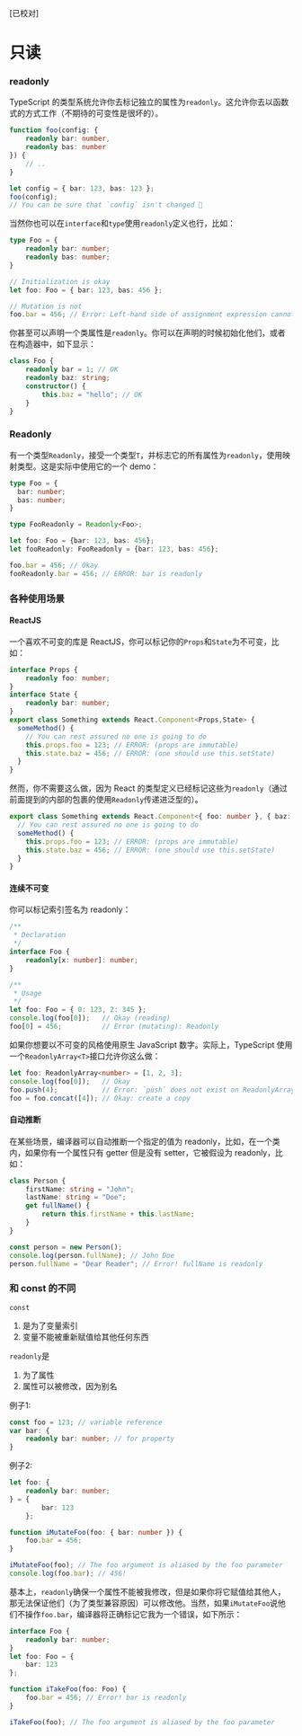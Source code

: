 [已校对]
# 只读

### readonly

TypeScript 的类型系统允许你去标记独立的属性为`readonly`。这允许你去以函数式的方式工作（不期待的可变性是很坏的）。
```ts
function foo(config: {
    readonly bar: number,
    readonly bas: number
}) {
    // ..
}

let config = { bar: 123, bas: 123 };
foo(config);
// You can be sure that `config` isn't changed 🌹
```

当然你也可以在`interface`和`type`使用`readonly`定义也行，比如：
```ts
type Foo = {
    readonly bar: number;
    readonly bas: number;
}

// Initialization is okay
let foo: Foo = { bar: 123, bas: 456 };

// Mutation is not
foo.bar = 456; // Error: Left-hand side of assignment expression cannot be a constant or a read-only property
```
你甚至可以声明一个类属性是`readonly`。你可以在声明的时候初始化他们，或者在构造器中，如下显示：
```ts
class Foo {
    readonly bar = 1; // OK
    readonly baz: string;
    constructor() {
        this.baz = "hello"; // OK
    }
}
```
### Readonly

有一个类型`Readonly`，接受一个类型`T`，并标志它的所有属性为`readonly`，使用映射类型。这是实际中使用它的一个 demo：
```ts
type Foo = {
  bar: number;
  bas: number;
}

type FooReadonly = Readonly<Foo>; 

let foo: Foo = {bar: 123, bas: 456};
let fooReadonly: FooReadonly = {bar: 123, bas: 456};

foo.bar = 456; // Okay
fooReadonly.bar = 456; // ERROR: bar is readonly
```

### 各种使用场景

#### ReactJS

一个喜欢不可变的库是 ReactJS，你可以标记你的`Props`和`State`为不可变，比如：
```ts
interface Props {
    readonly foo: number;
}
interface State {
    readonly bar: number;
}
export class Something extends React.Component<Props,State> {
  someMethod() {
    // You can rest assured no one is going to do
    this.props.foo = 123; // ERROR: (props are immutable)
    this.state.baz = 456; // ERROR: (one should use this.setState)  
  }
}
```

然而，你不需要这么做，因为 React 的类型定义已经标记这些为`readonly`（通过前面提到的内部的包裹的使用`Readonly`传递进泛型的）。

```ts
export class Something extends React.Component<{ foo: number }, { baz: number }> {
  // You can rest assured no one is going to do
  someMethod() {
    this.props.foo = 123; // ERROR: (props are immutable)
    this.state.baz = 456; // ERROR: (one should use this.setState)  
  }
}
```

#### 连续不可变

你可以标记索引签名为 readonly：
```ts
/**
 * Declaration
 */
interface Foo {
    readonly[x: number]: number;
}

/**
 * Usage
 */
let foo: Foo = { 0: 123, 2: 345 };
console.log(foo[0]);   // Okay (reading)
foo[0] = 456;          // Error (mutating): Readonly
```

如果你想要以不可变的风格使用原生 JavaScript 数字。实际上，TypeScript 使用一个`ReadonlyArray<T>`接口允许你这么做：
```ts
let foo: ReadonlyArray<number> = [1, 2, 3];
console.log(foo[0]);   // Okay
foo.push(4);           // Error: `push` does not exist on ReadonlyArray as it mutates the array
foo = foo.concat([4]); // Okay: create a copy
```

#### 自动推断

在某些场景，编译器可以自动推断一个指定的值为 readonly，比如，在一个类内，如果你有一个属性只有 getter 但是没有 setter，它被假设为 readonly，比如：
```ts
class Person {
    firstName: string = "John";
    lastName: string = "Doe";
    get fullName() {
        return this.firstName + this.lastName;
    }
}

const person = new Person();
console.log(person.fullName); // John Doe
person.fullName = "Dear Reader"; // Error! fullName is readonly
```

### 和 const 的不同

`const`

1. 是为了变量索引
2. 变量不能被重新赋值给其他任何东西

`readonly`是

1. 为了属性
2. 属性可以被修改，因为别名

例子1:
```ts
const foo = 123; // variable reference
var bar: {
    readonly bar: number; // for property
}
```
例子2:
```ts
let foo: {
    readonly bar: number;
} = {
        bar: 123
    };

function iMutateFoo(foo: { bar: number }) {
    foo.bar = 456;
}

iMutateFoo(foo); // The foo argument is aliased by the foo parameter
console.log(foo.bar); // 456!
```

基本上，`readonly`确保一个属性不能被我修改，但是如果你将它赋值给其他人，那无法保证他们（为了类型兼容原因）可以修改他。当然，如果`iMutateFoo`说他们不操作`foo.bar`，编译器将正确标记它我为一个错误，如下所示：
```ts
interface Foo {
    readonly bar: number;
}
let foo: Foo = {
    bar: 123
};

function iTakeFoo(foo: Foo) {
    foo.bar = 456; // Error! bar is readonly
}

iTakeFoo(foo); // The foo argument is aliased by the foo parameter
```